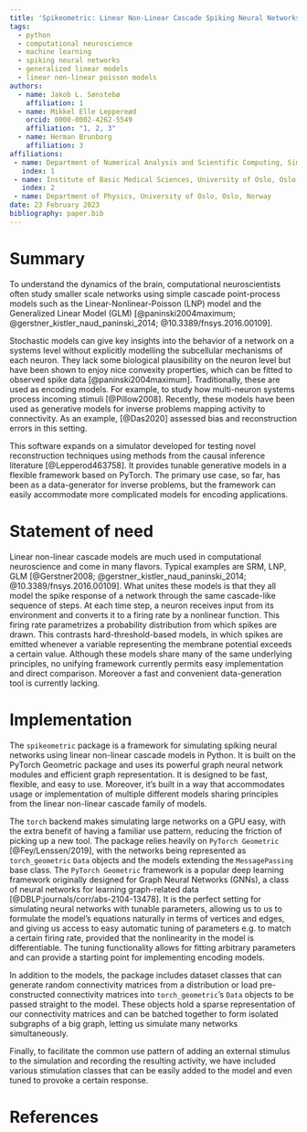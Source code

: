 ```yaml
---
title: 'Spikeometric: Linear Non-Linear Cascade Spiking Neural Networks with Pytorch Geometric'
tags:
  - python
  - computational neuroscience
  - machine learning
  - spiking neural networks
  - generalized linear models
  - linear non-linear poisson models
authors:
  - name: Jakob L. Sønstebø
    affiliation: 1
  - name: Mikkel Elle Leppereød
    orcid: 0000-0002-4262-5549
    affiliation: "1, 2, 3"
  - name: Herman Brunborg
    affiliation: 3
affiliations:
 - name: Department of Numerical Analysis and Scientific Computing, Simula Research Laboratory, Oslo, Norway
   index: 1
 - name: Institute of Basic Medical Sciences, University of Oslo, Oslo, Norway
   index: 2
 - name: Department of Physics, University of Oslo, Oslo, Norway
date: 23 February 2023
bibliography: paper.bib
---
```


# Summary
To understand the dynamics of the brain, computational neuroscientists often study smaller scale networks using simple cascade point-process models such as the Linear-Nonlinear-Poisson (LNP) model and the Generalized Linear Model (GLM) [@paninski2004maximum; @gerstner_kistler_naud_paninski_2014; @10.3389/fnsys.2016.00109].

Stochastic models can give key insights into the behavior of a network on a systems level without explicitly modelling the subcellular mechanisms of each neuron. They lack some biological plausibility on the neuron level but have been shown to enjoy nice convexity properties, which can be fitted to observed spike data [@paninski2004maximum]. Traditionally, these are used as encoding models.  For example, to study how multi-neuron systems process incoming stimuli [@Pillow2008]. Recently, these models have been used as generative models for inverse problems mapping activity to connectivity. As an example,  [@Das2020] assessed bias and reconstruction errors in this setting. 

This software expands on a simulator developed for testing novel reconstruction techniques using methods from the causal inference literature [@Lepperod463758]. It provides tunable generative models in a flexible framework based on PyTorch. The primary use case, so far, has been as a data-generator for inverse problems, but the framework can easily accommodate more complicated models for encoding applications.

# Statement of need
Linear non-linear cascade models are much used in computational neuroscience and come in many flavors. Typical examples are SRM, LNP, GLM [@Gerstner2008; @gerstner_kistler_naud_paninski_2014; @10.3389/fnsys.2016.00109]. What unites these models is that they all model the spike response of a network through the same cascade-like sequence of steps. At each time step, a neuron receives input from its environment and converts it to a firing rate by a nonlinear function. This firing rate parametrizes a probability distribution from which spikes are drawn. This contrasts hard-threshold-based models, in which spikes are emitted whenever a variable representing the membrane potential exceeds a certain value. 
Although these models share many of the same underlying principles, no unifying framework currently permits easy implementation and direct comparison. Moreover a fast and convenient data-generation tool is currently lacking.

# Implementation
The `spikeometric` package is a framework for simulating spiking neural networks using linear non-linear cascade models in Python. It is built on the PyTorch Geometric package and uses its powerful graph neural network modules and efficient graph representation. It is designed to be fast, flexible, and easy to use. Moreover, it’s built in a way that accommodates usage or implementation of multiple different models sharing principles from the linear non-linear cascade family of models.

The `torch` backend makes simulating large networks on a GPU easy, with the extra benefit of having a familiar use pattern, reducing the friction of picking up a new tool. The package relies heavily on `PyTorch Geometric` [@Fey/Lenssen/2019], with the networks being represented as `torch_geometric` `Data` objects and the models extending the `MessagePassing` base class. The `PyTorch Geometric` framework is a popular deep learning framework originally designed for Graph Neural Networks (GNNs), a class of neural networks for learning graph-related data [@DBLP:journals/corr/abs-2104-13478]. It is the perfect setting for simulating neural networks with tunable parameters, allowing us to us to formulate the model’s equations naturally in terms of vertices and edges, and giving us access to easy automatic tuning of parameters e.g. to match a certain firing rate, provided that the nonlinearity in the model is differentiable. The tuning functionality allows for fitting arbitrary parameters and can provide a starting point for implementing encoding models.

In addition to the models, the package includes dataset classes that can generate random connectivity matrices from a distribution or load pre-constructed connectivity matrices into `torch_geometric`’s `Data` objects to be passed straight to the model. These objects hold a sparse representation of our connectivity matrices and can be batched together to form isolated subgraphs of a big graph, letting us simulate many networks simultaneously.

Finally, to facilitate the common use pattern of adding an external stimulus to the simulation and recording the resulting activity, we have included various stimulation classes that can be easily added to the model and even tuned to provoke a certain response.

# References
